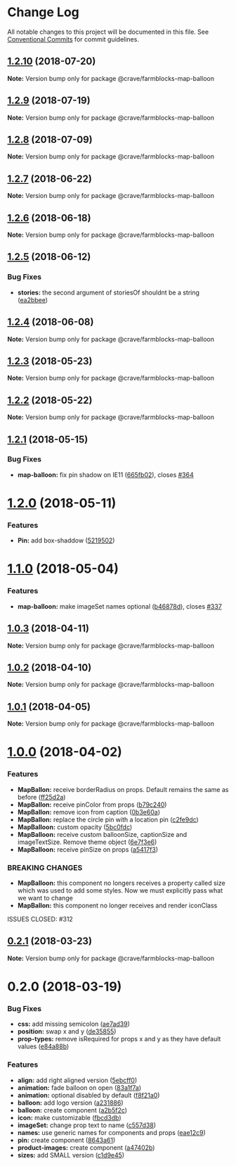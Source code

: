 # Change Log

All notable changes to this project will be documented in this file.
See [Conventional Commits](https://conventionalcommits.org) for commit guidelines.

<a name="1.2.10"></a>
## [1.2.10](https://github.com/CraveFood/farmblocks/compare/@crave/farmblocks-map-balloon@1.2.9...@crave/farmblocks-map-balloon@1.2.10) (2018-07-20)




**Note:** Version bump only for package @crave/farmblocks-map-balloon

<a name="1.2.9"></a>
## [1.2.9](https://github.com/CraveFood/farmblocks/compare/@crave/farmblocks-map-balloon@1.2.8...@crave/farmblocks-map-balloon@1.2.9) (2018-07-19)




**Note:** Version bump only for package @crave/farmblocks-map-balloon

<a name="1.2.8"></a>
## [1.2.8](https://github.com/CraveFood/farmblocks/compare/@crave/farmblocks-map-balloon@1.2.7...@crave/farmblocks-map-balloon@1.2.8) (2018-07-09)




**Note:** Version bump only for package @crave/farmblocks-map-balloon

<a name="1.2.7"></a>
## [1.2.7](https://github.com/CraveFood/farmblocks/compare/@crave/farmblocks-map-balloon@1.2.6...@crave/farmblocks-map-balloon@1.2.7) (2018-06-22)




**Note:** Version bump only for package @crave/farmblocks-map-balloon

<a name="1.2.6"></a>
## [1.2.6](https://github.com/CraveFood/farmblocks/compare/@crave/farmblocks-map-balloon@1.2.5...@crave/farmblocks-map-balloon@1.2.6) (2018-06-18)




**Note:** Version bump only for package @crave/farmblocks-map-balloon

<a name="1.2.5"></a>
## [1.2.5](https://github.com/CraveFood/farmblocks/compare/@crave/farmblocks-map-balloon@1.2.4...@crave/farmblocks-map-balloon@1.2.5) (2018-06-12)


### Bug Fixes

* **stories:** the second argument of storiesOf shouldnt be a string ([ea2bbee](https://github.com/CraveFood/farmblocks/commit/ea2bbee))




<a name="1.2.4"></a>
## [1.2.4](https://github.com/CraveFood/farmblocks/compare/@crave/farmblocks-map-balloon@1.2.3...@crave/farmblocks-map-balloon@1.2.4) (2018-06-08)




**Note:** Version bump only for package @crave/farmblocks-map-balloon

<a name="1.2.3"></a>
## [1.2.3](https://github.com/CraveFood/farmblocks/compare/@crave/farmblocks-map-balloon@1.2.1...@crave/farmblocks-map-balloon@1.2.3) (2018-05-23)




**Note:** Version bump only for package @crave/farmblocks-map-balloon

<a name="1.2.2"></a>
## [1.2.2](https://github.com/CraveFood/farmblocks/compare/@crave/farmblocks-map-balloon@1.2.1...@crave/farmblocks-map-balloon@1.2.2) (2018-05-22)




**Note:** Version bump only for package @crave/farmblocks-map-balloon

<a name="1.2.1"></a>
## [1.2.1](https://github.com/CraveFood/farmblocks/compare/@crave/farmblocks-map-balloon@1.2.0...@crave/farmblocks-map-balloon@1.2.1) (2018-05-15)


### Bug Fixes

* **map-balloon:** fix pin shadow on IE11 ([665fb02](https://github.com/CraveFood/farmblocks/commit/665fb02)), closes [#364](https://github.com/CraveFood/farmblocks/issues/364)




<a name="1.2.0"></a>
# [1.2.0](https://github.com/CraveFood/farmblocks/compare/@crave/farmblocks-map-balloon@1.1.0...@crave/farmblocks-map-balloon@1.2.0) (2018-05-11)


### Features

* **Pin:** add box-shaddow ([5219502](https://github.com/CraveFood/farmblocks/commit/5219502))




<a name="1.1.0"></a>
# [1.1.0](https://github.com/CraveFood/farmblocks/compare/@crave/farmblocks-map-balloon@1.0.3...@crave/farmblocks-map-balloon@1.1.0) (2018-05-04)


### Features

* **map-balloon:** make imageSet names optional ([b46878d](https://github.com/CraveFood/farmblocks/commit/b46878d)), closes [#337](https://github.com/CraveFood/farmblocks/issues/337)




<a name="1.0.3"></a>
## [1.0.3](https://github.com/CraveFood/farmblocks/compare/@crave/farmblocks-map-balloon@1.0.2...@crave/farmblocks-map-balloon@1.0.3) (2018-04-11)




**Note:** Version bump only for package @crave/farmblocks-map-balloon

<a name="1.0.2"></a>
## [1.0.2](https://github.com/CraveFood/farmblocks/compare/@crave/farmblocks-map-balloon@1.0.1...@crave/farmblocks-map-balloon@1.0.2) (2018-04-10)




**Note:** Version bump only for package @crave/farmblocks-map-balloon

<a name="1.0.1"></a>
## [1.0.1](https://github.com/CraveFood/farmblocks/compare/@crave/farmblocks-map-balloon@1.0.0...@crave/farmblocks-map-balloon@1.0.1) (2018-04-05)




**Note:** Version bump only for package @crave/farmblocks-map-balloon

<a name="1.0.0"></a>
# [1.0.0](https://github.com/CraveFood/farmblocks/compare/@crave/farmblocks-map-balloon@0.2.1...@crave/farmblocks-map-balloon@1.0.0) (2018-04-02)


### Features

* **MapBallon:** receive borderRadius on props. Default remains the same as before ([ff25d2a](https://github.com/CraveFood/farmblocks/commit/ff25d2a))
* **MapBallon:** receive pinColor from props ([b79c240](https://github.com/CraveFood/farmblocks/commit/b79c240))
* **MapBallon:** remove icon from caption ([0b3e60a](https://github.com/CraveFood/farmblocks/commit/0b3e60a))
* **MapBallon:** replace the circle pin with a location pin ([c2fe9dc](https://github.com/CraveFood/farmblocks/commit/c2fe9dc))
* **MapBalloon:** custom opacity ([5bc0fdc](https://github.com/CraveFood/farmblocks/commit/5bc0fdc))
* **MapBalloon:** receive custom balloonSize, captionSize and imageTextSize. Remove theme object ([6e7f3e6](https://github.com/CraveFood/farmblocks/commit/6e7f3e6))
* **MapBalloon:** receive pinSize on props ([a5417f3](https://github.com/CraveFood/farmblocks/commit/a5417f3))


### BREAKING CHANGES

* **MapBalloon:** this component no longers receives a property called size which was used to add some styles. Now we
must explicitly pass what we want to change
* **MapBallon:** this component no longer receives and render iconClass

ISSUES CLOSED: #312




<a name="0.2.1"></a>
## [0.2.1](https://github.com/CraveFood/farmblocks/compare/@crave/farmblocks-map-balloon@0.2.0...@crave/farmblocks-map-balloon@0.2.1) (2018-03-23)




**Note:** Version bump only for package @crave/farmblocks-map-balloon

<a name="0.2.0"></a>
# 0.2.0 (2018-03-19)


### Bug Fixes

* **css:** add missing semicolon ([ae7ad39](https://github.com/CraveFood/farmblocks/commit/ae7ad39))
* **position:** swap x and y ([de35855](https://github.com/CraveFood/farmblocks/commit/de35855))
* **prop-types:** remove isRequired for props x and y as they have default values ([e84a88b](https://github.com/CraveFood/farmblocks/commit/e84a88b))


### Features

* **align:** add right aligned version ([5ebcff0](https://github.com/CraveFood/farmblocks/commit/5ebcff0))
* **animation:** fade balloon on open ([83a1f7a](https://github.com/CraveFood/farmblocks/commit/83a1f7a))
* **animation:** optional disabled by default ([f8f21a0](https://github.com/CraveFood/farmblocks/commit/f8f21a0))
* **balloon:** add logo version ([a231886](https://github.com/CraveFood/farmblocks/commit/a231886))
* **balloon:** create component ([a2b5f2c](https://github.com/CraveFood/farmblocks/commit/a2b5f2c))
* **icon:** make customizable ([fbcd3db](https://github.com/CraveFood/farmblocks/commit/fbcd3db))
* **imageSet:** change prop text to name ([c557d38](https://github.com/CraveFood/farmblocks/commit/c557d38))
* **names:** use generic names for components and props ([eae12c9](https://github.com/CraveFood/farmblocks/commit/eae12c9))
* **pin:** create component ([8643a61](https://github.com/CraveFood/farmblocks/commit/8643a61))
* **product-images:** create component ([a47402b](https://github.com/CraveFood/farmblocks/commit/a47402b))
* **sizes:** add SMALL version ([c1d9e45](https://github.com/CraveFood/farmblocks/commit/c1d9e45))
